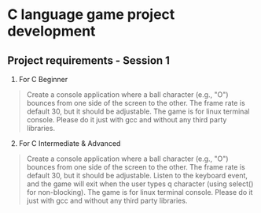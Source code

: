 # C language game project development


## Project requirements - Session 1


1.  For C Beginner

>Create a console application where a ball character (e.g., "O") bounces from one side of the screen to the other. The frame rate is default 30, but it should be adjustable.
The game is for linux terminal console. 
Please do it just with gcc and without any third party libraries. 


2. For C Intermediate & Advanced

>Create a console application where a ball character (e.g., "O") bounces from one side of the screen to the other. The frame rate is default 30, but it should be adjustable.
Listen to the keyboard event, and the game will exit when the user types q character (using select() for non-blocking).
The game is for linux terminal console.
Please do it just with gcc and without any third party libraries. 
